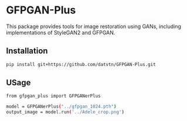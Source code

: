 # GFPGAN-Plus

This package provides tools for image restoration using GANs, including implementations of StyleGAN2 and GFPGAN.

## Installation

```bash
pip install git+https://github.com/datvtn/GFPGAN-Plus.git
```

## USage

```bash
from gfpgan_plus import GFPGANerPlus

model = GFPGANerPlus("../gfpgan_1024.pth")
output_image = model.run('../Adele_crop.png')
```
